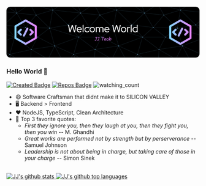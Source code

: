 ![Header](./banner.png)

### Hello World 👋
[![Created Badge](https://badges.pufler.dev/created/jjteoh-thewebdev/jjteoh-thewebdev)](https://www.linkedin.com/in/thewebdev-jjteoh/)
[![Repos Badge](https://badges.pufler.dev/repos/jjteoh-thewebdev)](https://www.linkedin.com/in/thewebdev-jjteoh/)
![watching_count](https://komarev.com/ghpvc/?username=jjteoh-thewebdev&color=brightgreen)


- 😄 Software Craftsman that didnt make it to SILICON VALLEY
- 🖥️ Backend > Frontend
- ❤️ NodeJS, TypeScript, Clean Architecture
- 📜 Top 3 favorite quotes:
  - _First they  ignore you, then they laugh at you, then they fight you, then you win_ -- M. Ghandhi
  - _Great works are performed not by strength but by perserverance_ -- Samuel Johnson
  - _Leadership is not about being in charge, but taking care of those in your charge_ -- Simon Sinek   


<br />

<a href="https://github.com/jjteoh-thewebdev">
  <img height="180em" src="https://github-readme-stats.vercel.app/api?username=jjteoh-thewebdev&show_icons=true&theme=tokyonight&count_private=true" alt="JJ's github stats" />
  <img height="180em" src="https://github-readme-stats.vercel.app/api/top-langs/?username=jjteoh-thewebdev&theme=tokyonight&layout=compact" alt="JJ's github top languages" />
  
</a>
